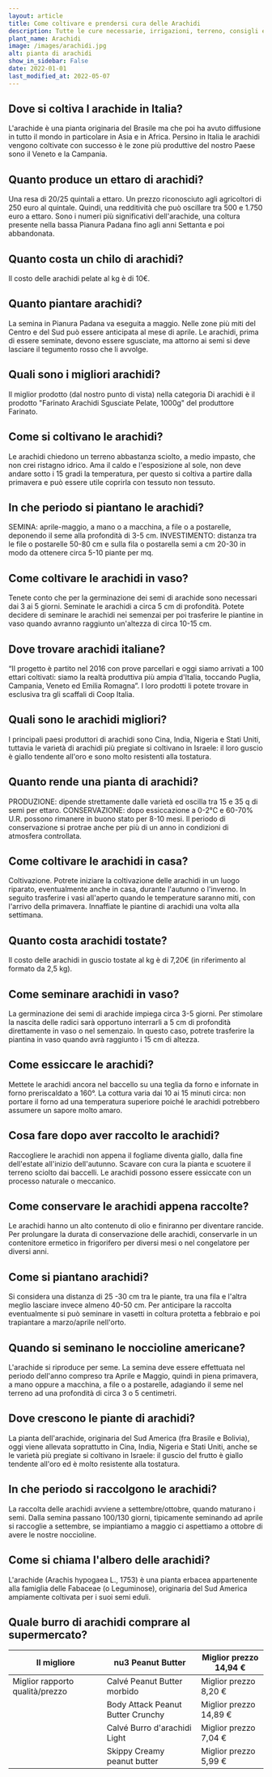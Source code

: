 ```yaml
---
layout: article
title: Come coltivare e prendersi cura delle Arachidi
description: Tutte le cure necessarie, irrigazioni, terreno, consigli e molto altro sulla coltivazione delle Arachidi
plant_name: Arachidi
image: /images/arachidi.jpg
alt: pianta di arachidi
show_in_sidebar: False
date: 2022-01-01
last_modified_at: 2022-05-07
---
```


## Dove si coltiva l arachide in Italia?

L'arachide è una pianta originaria del Brasile ma che poi ha avuto diffusione in tutto il mondo in particolare in Asia e in Africa. Persino in Italia le arachidi vengono coltivate con successo è le zone più produttive del nostro Paese sono il Veneto e la Campania.

## Quanto produce un ettaro di arachidi?

Una resa di 20/25 quintali a ettaro. Un prezzo riconosciuto agli agricoltori di 250 euro al quintale. Quindi, una redditività che può oscillare tra 500 e 1.750 euro a ettaro. Sono i numeri più significativi dell'arachide, una coltura presente nella bassa Pianura Padana fino agli anni Settanta e poi abbandonata.

## Quanto costa un chilo di arachidi?

Il costo delle arachidi pelate al kg è di 10€.

## Quanto piantare arachidi?

La semina in Pianura Padana va eseguita a maggio. Nelle zone più miti del Centro e del Sud può essere anticipata al mese di aprile. Le arachidi, prima di essere seminate, devono essere sgusciate, ma attorno ai semi si deve lasciare il tegumento rosso che li avvolge.

## Quali sono i migliori arachidi?

Il miglior prodotto (dal nostro punto di vista) nella categoria Di arachidi è il prodotto "Farinato Arachidi Sgusciate Pelate, 1000g" del produttore Farinato.

## Come si coltivano le arachidi?

 Le arachidi chiedono un terreno abbastanza sciolto, a medio impasto, che non crei ristagno idrico. Ama il caldo e l'esposizione al sole, non deve andare sotto i 15 gradi la temperatura, per questo si coltiva a partire dalla primavera e può essere utile coprirla con tessuto non tessuto.

## In che periodo si piantano le arachidi?

SEMINA: aprile-maggio, a mano o a macchina, a file o a postarelle, deponendo il seme alla profondità di 3-5 cm. INVESTIMENTO: distanza tra le file o postarelle 50-80 cm e sulla fila o postarella semi a cm 20-30 in modo da ottenere circa 5-10 piante per mq.

## Come coltivare le arachidi in vaso?

Tenete conto che per la germinazione dei semi di arachide sono necessari dai 3 ai 5 giorni. Seminate le arachidi a circa 5 cm di profondità. Potete decidere di seminare le arachidi nei semenzai per poi trasferire le piantine in vaso quando avranno raggiunto un'altezza di circa 10-15 cm.

## Dove trovare arachidi italiane?

 “Il progetto è partito nel 2016 con prove parcellari e oggi siamo arrivati a 100 ettari coltivati: siamo la realtà produttiva più ampia d'Italia, toccando Puglia, Campania, Veneto ed Emilia Romagna”. I loro prodotti li potete trovare in esclusiva tra gli scaffali di Coop Italia.

## Quali sono le arachidi migliori?

I principali paesi produttori di arachidi sono Cina, India, Nigeria e Stati Uniti, tuttavia le varietà di arachidi più pregiate si coltivano in Israele: il loro guscio è giallo tendente all'oro e sono molto resistenti alla tostatura.

## Quanto rende una pianta di arachidi?

PRODUZIONE: dipende strettamente dalle varietà ed oscilla tra 15 e 35 q di semi per ettaro. CONSERVAZIONE: dopo essiccazione a 0-2°C e 60-70% U.R. possono rimanere in buono stato per 8-10 mesi. Il periodo di conservazione si protrae anche per più di un anno in condizioni di atmosfera controllata.

## Come coltivare le arachidi in casa?

Coltivazione. Potrete iniziare la coltivazione delle arachidi in un luogo riparato, eventualmente anche in casa, durante l'autunno o l'inverno. In seguito trasferire i vasi all'aperto quando le temperature saranno miti, con l'arrivo della primavera. Innaffiate le piantine di arachidi una volta alla settimana.

## Quanto costa arachidi tostate?

Il costo delle arachidi in guscio tostate al kg è di 7,20€ (in riferimento al formato da 2,5 kg).

## Come seminare arachidi in vaso?

La germinazione dei semi di arachide impiega circa 3-5 giorni. Per stimolare la nascita delle radici sarà opportuno interrarli a 5 cm di profondità direttamente in vaso o nel semenzaio. In questo caso, potrete trasferire la piantina in vaso quando avrà raggiunto i 15 cm di altezza.

## Come essiccare le arachidi?

 Mettete le arachidi ancora nel baccello su una teglia da forno e infornate in forno preriscaldato a 160°. La cottura varia dai 10 ai 15 minuti circa: non portare il forno ad una temperatura superiore poiché le arachidi potrebbero assumere un sapore molto amaro.

## Cosa fare dopo aver raccolto le arachidi?

 Raccogliere le arachidi non appena il fogliame diventa giallo, dalla fine dell'estate all'inizio dell'autunno. Scavare con cura la pianta e scuotere il terreno sciolto dai baccelli. Le arachidi possono essere essiccate con un processo naturale o meccanico.

## Come conservare le arachidi appena raccolte?

Le arachidi hanno un alto contenuto di olio e finiranno per diventare rancide. Per prolungare la durata di conservazione delle arachidi, conservarle in un contenitore ermetico in frigorifero per diversi mesi o nel congelatore per diversi anni.

## Come si piantano arachidi?

 Si considera una distanza di 25 -30 cm tra le piante, tra una fila e l'altra meglio lasciare invece almeno 40-50 cm. Per anticipare la raccolta eventualmente si può seminare in vasetti in coltura protetta a febbraio e poi trapiantare a marzo/aprile nell'orto.

## Quando si seminano le noccioline americane?

L'arachide si riproduce per seme. La semina deve essere effettuata nel periodo dell'anno compreso tra Aprile e Maggio, quindi in piena primavera, a mano oppure a macchina, a file o a postarelle, adagiando il seme nel terreno ad una profondità di circa 3 o 5 centimetri.

## Dove crescono le piante di arachidi?

La pianta dell'arachide, originaria del Sud America (fra Brasile e Bolivia), oggi viene allevata soprattutto in Cina, India, Nigeria e Stati Uniti, anche se le varietà più pregiate si coltivano in Israele: il guscio del frutto è giallo tendente all'oro ed è molto resistente alla tostatura.

## In che periodo si raccolgono le arachidi?

 La raccolta delle arachidi avviene a settembre/ottobre, quando maturano i semi. Dalla semina passano 100/130 giorni, tipicamente seminando ad aprile si raccoglie a settembre, se impiantiamo a maggio ci aspettiamo a ottobre di avere le nostre noccioline.

## Come si chiama l'albero delle arachidi?

L'arachide (Arachis hypogaea L., 1753) è una pianta erbacea appartenente alla famiglia delle Fabaceae (o Leguminose), originaria del Sud America ampiamente coltivata per i suoi semi eduli.

## Quale burro di arachidi comprare al supermercato?

|                    Il migliore|                nu3 Peanut Butter|Miglior prezzo 14,94 €|
|-------------------------------|---------------------------------|----------------------|
|Miglior rapporto qualità/prezzo|      Calvé Peanut Butter morbido| Miglior prezzo 8,20 €|
|                               |Body Attack Peanut Butter Crunchy|Miglior prezzo 14,89 €|
|                               |     Calvé Burro d'arachidi Light| Miglior prezzo 7,04 €|
|                               |      Skippy Creamy peanut butter| Miglior prezzo 5,99 €|

